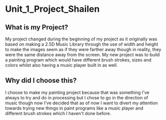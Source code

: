 # Unit_1_Project_Shailen
<h2> What is my Project?</h2>

<p2>My project changed during the beginning of my project as it originally was based on making a 2.5D Music Library through the use of width and height to make the images seem as if they were farther away though in reality, they were the same distance away from the screen. My new project was to build a painting program which would have different brush strokes, sizes and colors whilst also having a music player built in as well.</p2>

<h2> Why did I choose this? </h2>
<p2> I choose to make my painting project because that was something I've always to try and do in processing but I chose to go in the direction of music though now I've decided that as of now I want to divert my attention towards trying new things in paint programs like a music player and different brush strokes which I haven't done before.
